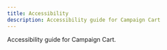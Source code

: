 ```yaml
---
title: Accessibility
description: Accessibility guide for Campaign Cart
---
```



Accessibility guide for Campaign Cart.